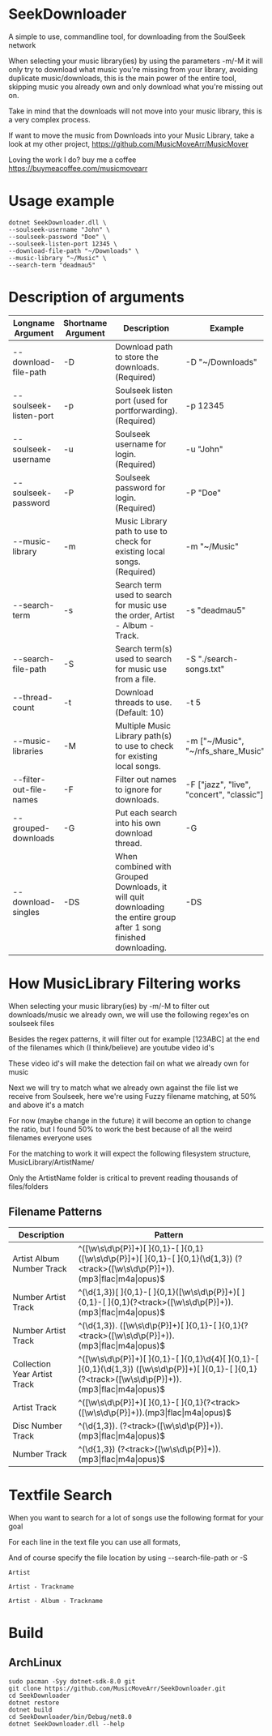 # SeekDownloader

A simple to use, commandline tool, for downloading from the SoulSeek network

When selecting your music library(ies) by using the parameters -m/-M it will only try to download what music you're missing from your library, avoiding duplicate music/downloads, this is the main power of the entire tool, skipping music you already own and only download what you're missing out on.

Take in mind that the downloads will not move into your music library, this is a very complex process.

If want to move the music from Downloads into your Music Library, take a look at my other project, https://github.com/MusicMoveArr/MusicMover

Loving the work I do? buy me a coffee https://buymeacoffee.com/musicmovearr

# Usage example
```
dotnet SeekDownloader.dll \
--soulseek-username "John" \
--soulseek-password "Doe" \
--soulseek-listen-port 12345 \
--download-file-path "~/Downloads" \
--music-library "~/Music" \
--search-term "deadmau5"
```

# Description of arguments
| Longname Argument  | Shortname Argument | Description | Example |
| ------------- | ------------- | ------------- | ------------- |
| --download-file-path | -D | Download path to store the downloads. (Required) | -D "~/Downloads" |
| --soulseek-listen-port | -p | Soulseek listen port (used for portforwarding). (Required) | -p 12345 |
| --soulseek-username | -u | Soulseek username for login. (Required) | -u "John" |
| --soulseek-password | -P | Soulseek password for login. (Required) | -P "Doe" |
| --music-library | -m | Music Library path to use to check for existing local songs. (Required) | -m "~/Music" |
| --search-term | -s | Search term used to search for music use the order, Artist - Album - Track. | -s "deadmau5" |
| --search-file-path | -S | Search term(s) used to search for music use from a file. | -S "./search-songs.txt" |
| --thread-count | -t | Download threads to use. (Default: 10) | -t 5 |
| --music-libraries | -M | Multiple Music Library path(s) to use to check for existing local songs. | -m ["\~/Music", "~/nfs_share_Music"] |
| --filter-out-file-names | -F | Filter out names to ignore for downloads. | -F ["jazz", "live", "concert", "classic"] |
| --grouped-downloads | -G | Put each search into his own download thread. | -G |
| --download-singles | -DS | When combined with Grouped Downloads, it will quit downloading the entire group after 1 song finished downloading. | -DS |

# How MusicLibrary Filtering works
When selecting your music library(ies) by -m/-M to filter out downloads/music we already own, we will use the following regex'es on soulseek files

Besides the regex patterns, it will filter out for example [123ABC] at the end of the filenames which (I think/believe) are youtube video id's

These video id's will make the detection fail on what we already own for music

Next we will try to match what we already own against the file list we receive from Soulseek, here we're using Fuzzy filename matching, at 50% and above it's a match

For now (maybe change in the future) it will become an option to change the ratio, but I found 50% to work the best because of all the weird filenames everyone uses

For the matching to work it will expect the following filesystem structure, MusicLibrary/ArtistName/

Only the ArtistName folder is critical to prevent reading thousands of files/folders

## Filename Patterns
| Description  | Pattern |
| ------------- | ------------- |
| Artist Album Number Track | ^([\w\s\d\p{P}]+)[ ]{0,1}-[ ]{0,1}([\w\s\d\p{P}]+)[ ]{0,1}-[ ]{0,1}(\d{1,3}) (?\<track>([\w\s\d\p{P}]+))\.(mp3\|flac\|m4a\|opus)$ |
| Number Artist Track | ^(\d{1,3})[ ]{0,1}-[ ]{0,1}([\w\s\d\p{P}]+)[ ]{0,1}-[ ]{0,1}(?\<track>([\w\s\d\p{P}]+))\.(mp3\|flac\|m4a\|opus)$ |
| Number Artist Track | ^(\d{1,3})\. ([\w\s\d\p{P}]+)[ ]{0,1}-[ ]{0,1}(?\<track>([\w\s\d\p{P}]+))\.(mp3\|flac\|m4a\|opus)$ |
| Collection Year Artist Track | ^([\w\s\d\p{P}]+)[ ]{0,1}-[ ]{0,1}\d{4}[ ]{0,1}-[ ]{0,1}(\d{1,3}) ([\w\s\d\p{P}]+)[ ]{0,1}-[ ]{0,1}(?\<track>([\w\s\d\p{P}]+))\.(mp3\|flac\|m4a\|opus)$ |
| Artist Track | ^([\w\s\d\p{P}]+)[ ]{0,1}-[ ]{0,1}(?\<track>([\w\s\d\p{P}]+))\.(mp3\|flac\|m4a\|opus)$ |
| Disc Number Track | ^(\d{1,3})\. (?\<track>([\w\s\d\p{P}]+))\.(mp3\|flac\|m4a\|opus)$ |
| Number Track | ^(\d{1,3}) (?\<track>([\w\s\d\p{P}]+))\.(mp3\|flac\|m4a\|opus)$ |

# Textfile Search
When you want to search for a lot of songs use the following format for your goal

For each line in the text file you can use all formats,

And of course specify the file location by using --search-file-path or -S

```
Artist
```
```
Artist - Trackname
```
```
Artist - Album - Trackname
```

# Build
## ArchLinux
```
sudo pacman -Syy dotnet-sdk-8.0 git
git clone https://github.com/MusicMoveArr/SeekDownloader.git
cd SeekDownloader
dotnet restore
dotnet build
cd SeekDownloader/bin/Debug/net8.0
dotnet SeekDownloader.dll --help
```
